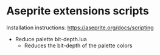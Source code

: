 # Aseprite extensions scripts

Installation instructions: https://aseprite.org/docs/scripting

- Reduce palette bit-depth.lua
  - Reduces the bit-depth of the palette colors
